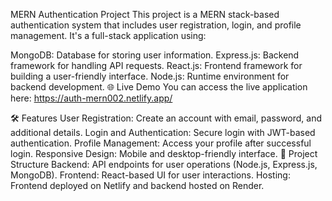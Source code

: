 MERN Authentication Project
This project is a MERN stack-based authentication system that includes user registration, login, and profile management. It's a full-stack application using:

MongoDB: Database for storing user information.
Express.js: Backend framework for handling API requests.
React.js: Frontend framework for building a user-friendly interface.
Node.js: Runtime environment for backend development.
🌐 Live Demo
You can access the live application here:
https://auth-mern002.netlify.app/

🛠️ Features
User Registration: Create an account with email, password, and additional details.
Login and Authentication: Secure login with JWT-based authentication.
Profile Management: Access your profile after successful login.
Responsive Design: Mobile and desktop-friendly interface.
📂 Project Structure
Backend: API endpoints for user operations (Node.js, Express.js, MongoDB).
Frontend: React-based UI for user interactions.
Hosting: Frontend deployed on Netlify and backend hosted on Render.
